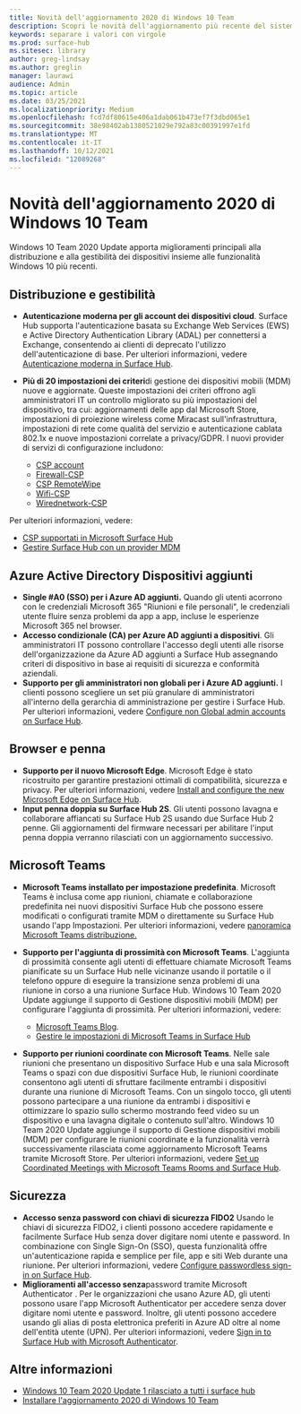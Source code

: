 ```yaml
---
title: Novità dell'aggiornamento 2020 di Windows 10 Team
description: Scopri le novità dell'aggiornamento più recente del sistema operativo Surface Hub 2020, Windows 10 Team 2020.
keywords: separare i valori con virgole
ms.prod: surface-hub
ms.sitesec: library
author: greg-lindsay
ms.author: greglin
manager: laurawi
audience: Admin
ms.topic: article
ms.date: 03/25/2021
ms.localizationpriority: Medium
ms.openlocfilehash: fcd7df80615e406a1dab061b473ef7f3dbd065e1
ms.sourcegitcommit: 38e98402ab1380521029e792a83c00391997e1fd
ms.translationtype: MT
ms.contentlocale: it-IT
ms.lasthandoff: 10/12/2021
ms.locfileid: "12089268"
---
```

# <a name="whats-new-in-windows-10-team-2020-update"></a>Novità dell'aggiornamento 2020 di Windows 10 Team

Windows 10 Team 2020 Update apporta miglioramenti principali alla distribuzione e alla gestibilità dei dispositivi insieme alle funzionalità Windows 10 più recenti.

## <a name="deployment-and-manageability"></a>Distribuzione e gestibilità

- **Autenticazione moderna per gli account dei dispositivi cloud**. Surface Hub supporta l'autenticazione basata su Exchange Web Services (EWS) e Active Directory Authentication Library (ADAL) per connettersi a Exchange, consentendo ai clienti di deprecato l'utilizzo dell'autenticazione di base. Per ulteriori informazioni, vedere [Autenticazione moderna in Surface Hub](surface-hub-modern-auth.md).
- **Più di 20 impostazioni dei criteri**di gestione dei dispositivi mobili (MDM) nuove e aggiornate.  Queste impostazioni dei criteri offrono agli amministratori IT un controllo migliorato su più impostazioni del dispositivo, tra cui: aggiornamenti delle app dal Microsoft Store, impostazioni di proiezione wireless come Miracast sull'infrastruttura, impostazioni di rete come qualità del servizio e autenticazione cablata 802.1x e nuove impostazioni correlate a privacy/GDPR. I nuovi provider di servizi di configurazione includono: 

  - [CSP account](/windows/client-management/mdm/accounts-csp) 
  - [Firewall-CSP](/windows/client-management/mdm/firewall-csp) 
  - [CSP RemoteWipe](/windows/client-management/mdm/remotewipe-csp) 
  - [Wifi-CSP](/windows/client-management/mdm/wifi-csp) 
  - [Wirednetwork-CSP](/windows/client-management/mdm/wirednetwork-csp) 

Per ulteriori informazioni, vedere: 
- [CSP supportati in Microsoft Surface Hub](/windows/client-management/mdm/configuration-service-provider-reference#surfacehubcspsupport)
- [Gestire Surface Hub con un provider MDM](manage-settings-with-mdm-for-surface-hub.md)

## <a name="azure-active-directory-joined-devices"></a>Azure Active Directory Dispositivi aggiunti

- **Single #A0 (SSO) per i Azure AD aggiunti.** Quando gli utenti acorrono con le credenziali Microsoft 365 "Riunioni e file personali", le credenziali utente fluire senza problemi da app a app, incluse le esperienze Microsoft 365 nel browser.
- **Accesso condizionale (CA) per Azure AD aggiunti a dispositivi**. Gli amministratori IT possono controllare l'accesso degli utenti alle risorse dell'organizzazione da Azure AD aggiunti a Surface Hub assegnando criteri di dispositivo in base ai requisiti di sicurezza e conformità aziendali.
- **Supporto per gli amministratori non globali per i Azure AD aggiunti.** I clienti possono scegliere un set più granulare di amministratori all'interno della gerarchia di amministrazione per gestire i Surface Hub. Per ulteriori informazioni, vedere [Configure non Global admin accounts on Surface Hub](surface-hub-2s-nonglobal-admin.md).

## <a name="browser-and-pen"></a>Browser e penna

- **Supporto per il nuovo Microsoft Edge**. Microsoft Edge è stato ricostruito per garantire prestazioni ottimali di compatibilità, sicurezza e privacy. Per ulteriori informazioni, vedere [Install and configure the new Microsoft Edge on Surface Hub](surface-hub-install-chromium-edge.md).
- **Input penna doppia su Surface Hub 2S**.   Gli utenti possono lavagna e collaborare affiancati su Surface Hub 2S usando due Surface Hub 2 penne. Gli aggiornamenti del firmware necessari per abilitare l'input penna doppia verranno rilasciati con un aggiornamento successivo.

## <a name="microsoft-teams"></a>Microsoft Teams  

- **Microsoft Teams installato per impostazione predefinita**.        Microsoft Teams è inclusa come app riunioni, chiamate e collaborazione predefinita nei nuovi dispositivi Surface Hub che possono essere modificati o configurati tramite MDM o direttamente su Surface Hub usando l'app Impostazioni. Per ulteriori informazioni, vedere [panoramica Microsoft Teams distribuzione.](/microsoftteams/deploy-overview)
- **Supporto per l'aggiunta di prossimità con Microsoft Teams**.  L'aggiunta di prossimità consente agli utenti di effettuare chiamate Microsoft Teams pianificate su un Surface Hub nelle vicinanze usando il portatile o il telefono oppure di eseguire la transizione senza problemi di una riunione in corso a una riunione Surface Hub. Windows 10 Team 2020 Update aggiunge il supporto di Gestione dispositivi mobili (MDM) per configurare l'aggiunta di prossimità. Per ulteriori informazioni, vedere: 

  - [Microsoft Teams Blog](https://techcommunity.microsoft.com/t5/microsoft-teams-blog/microsoft-teams-devices-for-shared-spaces-july-and-august-update/ba-p/1604833). 
  - [Gestire le impostazioni di Microsoft Teams in Surface Hub](/MicrosoftTeams/rooms/surface-hub-manage-config)

- **Supporto per riunioni coordinate con Microsoft Teams**. Nelle sale riunioni che presentano un dispositivo Surface Hub e una sala Microsoft Teams o spazi con due dispositivi Surface Hub, le riunioni coordinate consentono agli utenti di sfruttare facilmente entrambi i dispositivi durante una riunione di Microsoft Teams. Con un singolo tocco, gli utenti possono partecipare a una riunione da entrambi i dispositivi e ottimizzare lo spazio sullo schermo mostrando feed video su un dispositivo e una lavagna digitale o contenuto sull'altro. Windows 10 Team 2020 Update aggiunge il supporto di Gestione dispositivi mobili (MDM) per configurare le riunioni coordinate e la funzionalità verrà successivamente rilasciata come aggiornamento Microsoft Teams tramite Microsoft Store. Per ulteriori informazioni, vedere [Set up Coordinated Meetings with Microsoft Teams Rooms and Surface Hub](/MicrosoftTeams/rooms/coordinated-meetings).

## <a name="security"></a>Sicurezza

- **Accesso senza password con chiavi di sicurezza FIDO2**     Usando le chiavi di sicurezza FIDO2, i clienti possono accedere rapidamente e facilmente Surface Hub senza dover digitare nomi utente e password. In combinazione con Single Sign-On (SSO), questa funzionalità offre un'autenticazione rapida e semplice per file, app e siti Web durante una riunione. Per ulteriori informazioni, vedere [Configure passwordless sign-in on Surface Hub](surface-hub-2s-phone-authenticate.md).
- **Miglioramenti all'accesso senza**password tramite Microsoft Authenticator .  Per le organizzazioni che usano Azure AD, gli utenti possono usare l'app Microsoft Authenticator per accedere senza dover digitare nomi utente e password. Inoltre, gli utenti possono accedere usando gli alias di posta elettronica preferiti in Azure AD oltre al nome dell'entità utente (UPN). Per ulteriori informazioni, vedere [Sign in to Surface Hub with Microsoft Authenticator](surface-hub-authenticator-app.md).

## <a name="learn-more"></a>Altre informazioni

- [Windows 10 Team 2020 Update 1 rilasciato a tutti i surface hub](https://techcommunity.microsoft.com/t5/surface-it-pro-blog/windows-10-team-2020-update-1-released-to-all-surface-hubs/ba-p/2653503)
- [Installare l'aggiornamento 2020 di Windows 10 Team](surface-hub-2020-update.md)  
 